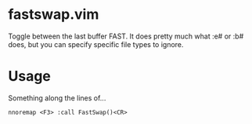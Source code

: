 # fastswap.vim
Toggle between the last buffer FAST. It does pretty much what :e# or :b# does, but you can specify specific file types to ignore.
# Usage
Something along the lines of...
```vim
nnoremap <F3> :call FastSwap()<CR>
```
